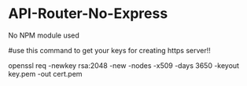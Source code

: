 # API-Router-No-Express
No NPM module used

#use this command to get your keys for creating https server!!





openssl req -newkey rsa:2048 -new -nodes -x509 -days 3650 -keyout key.pem -out cert.pem
